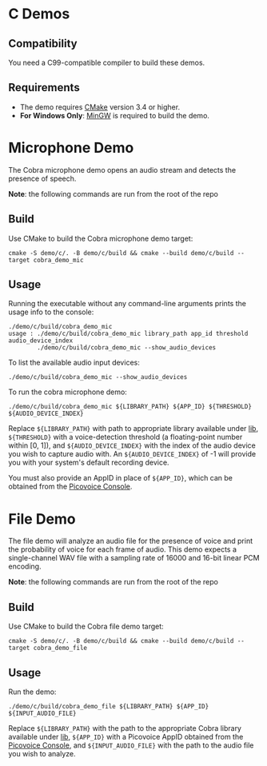 # C Demos

## Compatibility

You need a C99-compatible compiler to build these demos.

## Requirements

- The demo requires [CMake](https://cmake.org/) version 3.4 or higher.
- **For Windows Only**: [MinGW](http://mingw-w64.org/doku.php) is required to build the demo.

# Microphone Demo

The Cobra microphone demo opens an audio stream and detects the presence of speech.

**Note**: the following commands are run from the root of the repo

## Build

Use CMake to build the Cobra microphone demo target:

```console
cmake -S demo/c/. -B demo/c/build && cmake --build demo/c/build --target cobra_demo_mic
```

## Usage

Running the executable without any command-line arguments prints the usage info to the console:

```console
./demo/c/build/cobra_demo_mic
usage : ./demo/c/build/cobra_demo_mic library_path app_id threshold audio_device_index
        ./demo/c/build/cobra_demo_mic --show_audio_devices
```

To list the available audio input devices:

```console
./demo/c/build/cobra_demo_mic --show_audio_devices
```

To run the cobra microphone demo:

```console
./demo/c/build/cobra_demo_mic ${LIBRARY_PATH} ${APP_ID} ${THRESHOLD} ${AUDIO_DEVICE_INDEX}
```

Replace `${LIBRARY_PATH}` with path to appropriate library available under [lib](/lib), `${THRESHOLD}` with a voice-detection
threshold (a floating-point number within [0, 1]), and `${AUDIO_DEVICE_INDEX}` with the index of the audio device
you wish to capture audio with. An `${AUDIO_DEVICE_INDEX}` of -1 will provide you with your system's default recording device.

You must also provide an AppID in place of `${APP_ID}`, which can be obtained from the [Picovoice Console](https://console.picovoice.ai/).

# File Demo

The file demo will analyze an audio file for the presence of voice and print the probability of voice for each
frame of audio. This demo expects a single-channel WAV file with a sampling rate of 16000 and 16-bit linear PCM encoding.

**Note**: the following commands are run from the root of the repo

## Build

Use CMake to build the Cobra file demo target:

```console
cmake -S demo/c/. -B demo/c/build && cmake --build demo/c/build --target cobra_demo_file
```

## Usage

Run the demo:

```console
./demo/c/build/cobra_demo_file ${LIBRARY_PATH} ${APP_ID} ${INPUT_AUDIO_FILE}
```

Replace `${LIBRARY_PATH}` with the path to the appropriate Cobra library available under [lib](/lib), `${APP_ID}` with a
Picovoice AppID obtained from the [Picovoice Console](https://console.picovoice.ai/), and `${INPUT_AUDIO_FILE}` with the
path to the audio file you wish to analyze.
